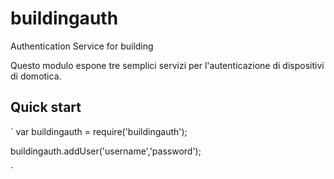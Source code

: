 # buildingauth
Authentication Service for building

Questo modulo espone tre semplici servizi per l'autenticazione di dispositivi di domotica.

Quick start
-----------

`
var buildingauth = require('buildingauth');

buildingauth.addUser('username','password');

`
